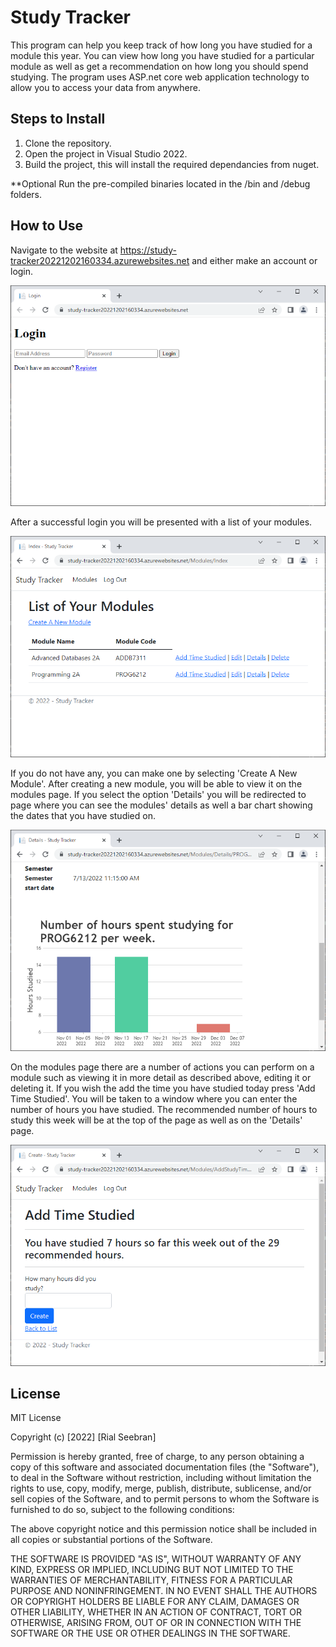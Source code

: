 ﻿# Study Tracker

This program can help you keep track of how long you have studied for a module this year.
You can view how long you have studied for a particular module as well as get a recommendation on how long you should spend studying.
The program uses ASP.net core web application technology to allow you to access your data from anywhere.

## Steps to Install
1. Clone the repository.
2. Open the project in Visual Studio 2022.
3. Build the project, this will install the required dependancies from nuget.

**Optional
Run the pre-compiled binaries located in the /bin and /debug folders.

## How to Use
Navigate to the website at https://study-tracker20221202160334.azurewebsites.net and either make an account or login.


![Login Window](Screenshots/window-1.png)

After a successful login you will be presented with a list of your modules.

![Login Window](Screenshots/window-2.png)

If you do not have any, you can make one by selecting 'Create A New Module'.
After creating a new module, you will be able to view it on the modules page.
If you select the option 'Details' you will be redirected to page where you can see the modules' details as well a bar chart showing the dates that you have studied on.


![Detail Window](Screenshots/window-3.png)

On the modules page there are a number of actions you can perform on a module such as viewing it in more detail as described above, editing it or deleting it.
If you wish the add the time you have studied today press 'Add Time Studied'.
You will be taken to a window where you can enter the number of hours you have studied.
The recommended number of hours to study this week will be at the top of the page as well as on the 'Details' page.

![Add Time Window](Screenshots/window-4.png)

## License
MIT License

Copyright (c) [2022] [Rial Seebran]

Permission is hereby granted, free of charge, to any person obtaining a copy
of this software and associated documentation files (the "Software"), to deal
in the Software without restriction, including without limitation the rights
to use, copy, modify, merge, publish, distribute, sublicense, and/or sell
copies of the Software, and to permit persons to whom the Software is
furnished to do so, subject to the following conditions:

The above copyright notice and this permission notice shall be included in all
copies or substantial portions of the Software.

THE SOFTWARE IS PROVIDED "AS IS", WITHOUT WARRANTY OF ANY KIND, EXPRESS OR
IMPLIED, INCLUDING BUT NOT LIMITED TO THE WARRANTIES OF MERCHANTABILITY,
FITNESS FOR A PARTICULAR PURPOSE AND NONINFRINGEMENT. IN NO EVENT SHALL THE
AUTHORS OR COPYRIGHT HOLDERS BE LIABLE FOR ANY CLAIM, DAMAGES OR OTHER
LIABILITY, WHETHER IN AN ACTION OF CONTRACT, TORT OR OTHERWISE, ARISING FROM,
OUT OF OR IN CONNECTION WITH THE SOFTWARE OR THE USE OR OTHER DEALINGS IN THE
SOFTWARE.